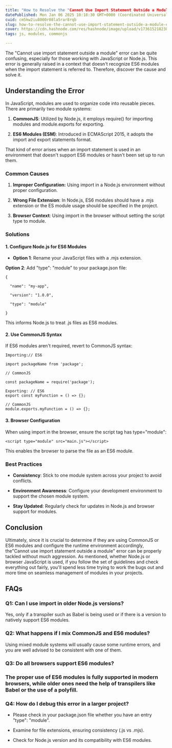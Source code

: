 ```yaml
---
title: "How to Resolve the "Cannot Use Import Statement Outside a Module" Error"
datePublished: Mon Jan 06 2025 10:18:30 GMT+0000 (Coordinated Universal Time)
cuid: cm5kw2iu8000r08la5rar8rqb
slug: how-to-resolve-the-cannot-use-import-statement-outside-a-module-error
cover: https://cdn.hashnode.com/res/hashnode/image/upload/v1736152182383/4146b36b-0712-4e83-a02e-4712cb3657e5.png
tags: js, modules, commonjs

---
```


The "Cannot use import statement outside a module" error can be quite confusing, especially for those working with JavaScript or Node.js. This error is generally raised in a context that doesn't recognize ES6 modules when the import statement is referred to. Therefore, discover the cause and solve it.

## **Understanding the Error**

In JavaScript, modules are used to organize code into reusable pieces. There are primarily two module systems:

1. **CommonJS**: Utilized by Node.js, it employs require() for importing modules and module.exports for exporting.
    
2. **ES6 Modules (ESM)**: Introduced in ECMAScript 2015, it adopts the import and export statements format.
    

That kind of error arises when an import statement is used in an environment that doesn't support ES6 modules or hasn't been set up to run them.

### **Common Causes**

1. **Improper Configuration:** Using import in a Node.js environment without proper configuration.
    
2. **Wrong File Extension**: In Node.js, ES6 modules should have a .mjs extension or the ES module usage should be specified in the project.
    
3. **Browser Context**: Using import in the browser without setting the script type to module.
    

### **Solutions**

#### **1\. Configure Node.js for ES6 Modules**

* **Option 1**: Rename your JavaScript files with a .mjs extension.
    

**Option 2**: Add "type": "module" to your package.json file:

```plaintext
{

  "name": "my-app",

  "version": "1.0.0",

  "type": "module"

}
```

This informs Node.js to treat .js files as ES6 modules.

#### **2\. Use CommonJS Syntax**

If ES6 modules aren't required, revert to CommonJS syntax:

```plaintext
Importing:// ES6

import packageName from 'package';

// CommonJS

const packageName = require('package');
```

```plaintext
Exporting: // ES6
export const myFunction = () => {};

// CommonJS
module.exports.myFunction = () => {};
```

#### **3\. Browser Configuration**

When using import in the browser, ensure the script tag has type="module":

```plaintext
<script type="module" src="main.js"></script>
```

This enables the browser to parse the file as an ES6 module.

### **Best Practices**

* **Consistency**: Stick to one module system across your project to avoid conflicts.
    
* **Environment Awareness**: Configure your development environment to support the chosen module system.
    
* **Stay Updated**: Regularly check for updates in Node.js and browser support for modules.
    

## **Conclusion**

Ultimately, since it is crucial to determine if they are using CommonJS or ES6 modules and configure the runtime environment accordingly, the"Cannot use import statement outside a module" error can be properly tackled without much aggression. As mentioned, whether Node.js or browser JavaScript is used, if you follow the set of guidelines and check everything out fairly, you'll spend less time trying to work the bugs out and more time on seamless management of modules in your projects.

## **FAQs**

### **Q1: Can I use import in older Node.js versions?**

Yes, only if a transpiler such as Babel is being used or if there is a version to natively support ES6 modules.

### **Q2: What happens if I mix CommonJS and ES6 modules?**

Using mixed module systems will usually cause some runtime errors, and you are well advised to be consistent with one of them.

### **Q3: Do all browsers support ES6 modules?**

### The proper use of ES6 modules is fully supported in modern browsers, while older ones need the help of transpilers like Babel or the use of a polyfill.

### **Q4: How do I debug this error in a larger project?**

* Please check in your package.json file whether you have an entry "type": "module".
    
* Examine for file extensions, ensuring consistency (.js vs .mjs).
    
* Check for Node.js version and its compatibility with ES6 modules.